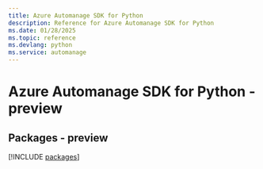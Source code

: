 ```yaml
---
title: Azure Automanage SDK for Python
description: Reference for Azure Automanage SDK for Python
ms.date: 01/28/2025
ms.topic: reference
ms.devlang: python
ms.service: automanage
---
```

# Azure Automanage SDK for Python - preview
## Packages - preview
[!INCLUDE [packages](automanage-index.md)]